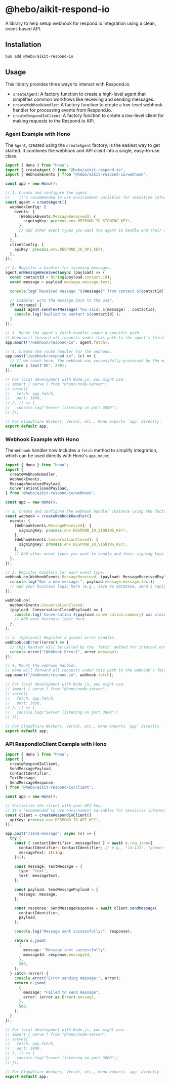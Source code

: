 # @hebo/aikit-respond-io

A library to help setup webhook for respond.io integration using a clean, event-based API.

## Installation

```bash
bun add @hebo/aikit-respond-io
```

## Usage

This library provides three ways to interact with Respond.io:

- `createAgent`: A factory function to create a high-level agent that simplifies common workflows like receiving and sending messages.
- `createWebhookHandler`: A factory function to create a low-level webhook handler for processing events from Respond.io.
- `createRespondIoClient`: A factory function to create a low-level client for making requests to the Respond.io API.

### Agent Example with Hono

The `Agent`, created using the `createAgent` factory, is the easiest way to get started. It combines the webhook and API client into a single, easy-to-use class.

```ts
import { Hono } from "hono";
import { createAgent } from "@hebo/aikit-respond-io";
import { WebhookEvents } from "@hebo/aikit-respond-io/webhook";

const app = new Hono();

// 1. Create and configure the agent.
//    It's recommended to use environment variables for sensitive information.
const agent = createAgent({
  webhookConfig: {
    events: {
      [WebhookEvents.MessageReceived]: {
        signingKey: process.env.RESPOND_IO_SIGNING_KEY!,
      },
      // Add other event types you want the agent to handle and their signing keys
    },
  },
  clientConfig: {
    apiKey: process.env.RESPOND_IO_API_KEY!,
  },
});

// 2. Register a handler for incoming messages.
agent.onMessageReceived(async (payload) => {
  const contactId = String(payload.contact.id);
  const message = payload.message.message.text;

  console.log(`Received message "${message}" from contact ${contactId}`);

  // Example: Echo the message back to the user.
  if (message) {
    await agent.sendTextMessage(`You said: ${message}`, contactId);
    console.log(`Replied to contact ${contactId}`);
  }
});

// 3. Mount the agent's fetch handler under a specific path.
// Hono will forward all requests under this path to the agent's fetch handler.
app.mount("/webhook/respond-io", agent.fetch);

// 4. Create the route handler for the webhook.
app.post("/webhook/respond-io", (c) => {
  // If we reach here, the webhook was successfully processed by the middleware
  return c.text("OK", 200);
});

// For local development with Node.js, you might use:
// import { serve } from "@hono/node-server";
// serve({
//   fetch: app.fetch,
//   port: 3000,
// }, () => {
//   console.log("Server listening on port 3000");
// });

// For Cloudflare Workers, Vercel, etc., Hono exports `app` directly.
export default app;
```

### Webhook Example with Hono

The `Webhook` handler now includes a `fetch` method to simplify integration, which can be used directly with Hono's `app.mount`.

```ts
import { Hono } from "hono";
import {
  createWebhookHandler,
  WebhookEvents,
  MessageReceivedPayload,
  ConversationClosedPayload,
} from "@hebo/aikit-respond-io/webhook";

const app = new Hono();

// 1. Create and configure the webhook handler instance using the factory function.
const webhook = createWebhookHandler({
  events: {
    [WebhookEvents.MessageReceived]: {
      signingKey: process.env.RESPOND_IO_SIGNING_KEY!,
    },
    [WebhookEvents.ConversationClosed]: {
      signingKey: process.env.RESPOND_IO_SIGNING_KEY!,
    },
    // Add other event types you want to handle and their signing keys
  },
});

// 2. Register handlers for each event type.
webhook.on(WebhookEvents.MessageReceived, (payload: MessageReceivedPayload) => {
  console.log("Got a new message:", payload.message.message.text);
  // Add your business logic here (e.g., save to database, send a reply).
});

webhook.on(
  WebhookEvents.ConversationClosed,
  (payload: ConversationClosedPayload) => {
    console.log(`Conversation ${payload.conversation.summary} was closed.`);
    // Add your business logic here.
  },
);

// 3. (Optional) Register a global error handler.
webhook.onError((error) => {
  // This handler will be called by the `fetch` method for internal errors.
  console.error("[Webhook Error]", error.message);
});

// 4. Mount the webhook handler.
// Hono will forward all requests under this path to the webhook's fetch handler.
app.mount("/webhook/respond-io", webhook.fetch);

// For local development with Node.js, you might use:
// import { serve } from "@hono/node-server";
// serve({
//   fetch: app.fetch,
//   port: 3000,
// }, () => {
//   console.log("Server listening on port 3000");
// });

// For Cloudflare Workers, Vercel, etc., Hono exports `app` directly.
export default app;
```

### API RespondIoClient Example with Hono

```ts
import { Hono } from "hono";
import {
  createRespondIoClient,
  SendMessagePayload,
  ContactIdentifier,
  TextMessage,
  SendMessageResponse,
} from "@hebo/aikit-respond-io/client";

const app = new Hono();

// Initialize the client with your API key.
// It's recommended to use environment variables for sensitive information.
const client = createRespondIoClient({
  apiKey: process.env.RESPOND_IO_API_KEY!,
});

app.post("/send-message", async (c) => {
  try {
    const { contactIdentifier, messageText } = await c.req.json<{
      contactIdentifier: ContactIdentifier; // e.g., "id:123", "phone:+1234567890"
      messageText: string;
    }>();

    const message: TextMessage = {
      type: "text",
      text: messageText,
    };

    const payload: SendMessagePayload = {
      message: message,
    };

    const response: SendMessageResponse = await client.sendMessage(
      contactIdentifier,
      payload,
    );

    console.log("Message sent successfully:", response);

    return c.json(
      {
        message: "Message sent successfully",
        messageId: response.messageId,
      },
      200,
    );
  } catch (error) {
    console.error("Error sending message:", error);
    return c.json(
      {
        message: "Failed to send message",
        error: (error as Error).message,
      },
      500,
    );
  }
});

// For local development with Node.js, you might use:
// import { serve } from "@hono/node-server";
// serve({
//   fetch: app.fetch,
//   port: 3000,
// }, () => {
//   console.log("Server listening on port 3000");
// });

// For Cloudflare Workers, Vercel, etc., Hono exports `app` directly.
export default app;
```
